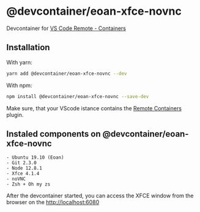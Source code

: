 # @devcontainer/eoan-xfce-novnc
Devcontainer for [VS Code Remote - Containers](https://code.visualstudio.com/docs/remote/containers)

## Installation

With yarn:
```bash
yarn add @devcontainer/eoan-xfce-novnc --dev
```

With npm:
```bash
npm install @devcontainer/eoan-xfce-novnc --save-dev
```

Make sure, that your VScode istance contains the [Remote Containers](https://marketplace.visualstudio.com/items?itemName=ms-vscode-remote.remote-containers) plugin.

## Instaled components on @devcontainer/eoan-xfce-novnc

    - Ubuntu 19.10 (Eoan)
    - Git 2.3.0
    - Node 12.8.1
    - Xfce 4.1.4
    - noVNC 
    - Zsh + Oh my zs

After the devcontainer started, you can access the XFCE window from the browser on the [http://localhost:6080](http://localhost:6080)

